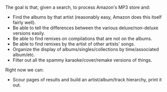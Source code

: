 The goal is that, given a search, to process Amazon's MP3 store and:

- Find the albums by that artist (reasonably easy, Amazon does this itself fairly well).
- Be able to tell the differences between the various deluxe/non-deluxe versions easily.
- Be able to find remixes on compilations that are not on the albums.
- Be able to find remixes by the artist of other artists' songs.
- Organize the display of albums/singles/collections by time/associated album/etc.
- Filter out all the spammy karaoke/cover/remake versions of things.

Right now we can:

- Scour pages of results and build an artist/album/track hierarchy, print it out.
